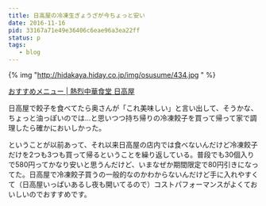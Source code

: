```yaml
---
title: 日高屋の冷凍生ぎょうざが今ちょっと安い
date: 2016-11-16
pid: 33167a71e49e36406c6eae96a3ea22ff
status: p
tags:
   - blog
---
```


{% img "http://hidakaya.hiday.co.jp/img/osusume/434.jpg " %}

[おすすめメニュー | 熱烈中華食堂 日高屋][1]

日高屋で餃子を食べてたら奥さんが「これ美味しい」と言い出して、そうかな、ちょっと油っぽいのでは…と思いつつ持ち帰りの冷凍餃子を買って帰って家で調理したら確かにおいしかった。

ということが以前あって、それ以来日高屋の店内では食べないんだけど冷凍餃子だけを2つも3つも買って帰るということを繰り返している。普段でも30個入りで580円ってかなり安いと思うんだけど、いまなぜか期間限定で80円引きになってた。日高屋で冷凍餃子買うの一般的なのかわからないんだけど手に入れやすくて（日高屋いっぱいあるし夜も開いてるので）コストパフォーマンスがよくておいしいのでおすすめです。

[1]:	http://hidakaya.hiday.co.jp/menu_pickup/